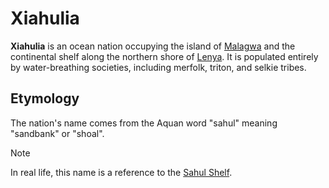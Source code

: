 # Xiahulia

**Xiahulia** is an ocean nation occupying the island of [Malagwa](../../mote/esterfell/malagwa) and the continental shelf along the northern shore of [Lenya](../../mote/esterfell/lenya). It is populated entirely by water-breathing societies, including merfolk, triton, and selkie tribes.

## Etymology

The nation's name comes from the Aquan word "sahul" meaning "sandbank" or "shoal".

> [!NOTE]
> In real life, this name is a reference to the [Sahul Shelf](https://en.wikipedia.org/wiki/Sahul_Shelf).
